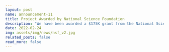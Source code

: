 ```yaml
---
layout: post
name: announcement-11
title: Project Awarded by National Science Foundation
description: "We have been awarded a $175K grant from the National Science Foundation for our project “CRII: III: Towards Effective and Efficient City-scale Traffic Reconstruction.” More information can be found at the <a href=\"https://www.nsf.gov/awardsearch/showAward?AWD_ID=2153426&HistoricalAwards=false\"> NSF award abstract site </a>."
date: 2022-02-24
img: assets/img/news/nsf_v2.jpg
related_posts: false
read_more: false
---
```

